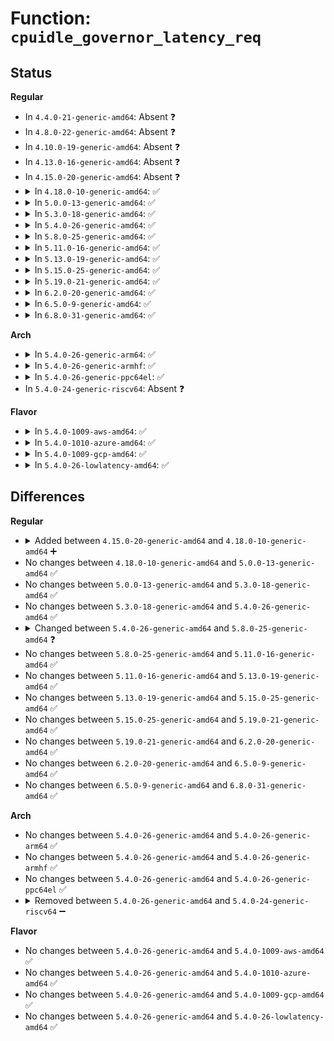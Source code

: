 # Function: <code>cpuidle_governor_latency_req</code>

## Status
<b>Regular</b>
<ul>
<li>
In <code>4.4.0-21-generic-amd64</code>: Absent ❓
</li>
<li>
In <code>4.8.0-22-generic-amd64</code>: Absent ❓
</li>
<li>
In <code>4.10.0-19-generic-amd64</code>: Absent ❓
</li>
<li>
In <code>4.13.0-16-generic-amd64</code>: Absent ❓
</li>
<li>
In <code>4.15.0-20-generic-amd64</code>: Absent ❓
</li>
<li>
<details>
<summary>In <code>4.18.0-10-generic-amd64</code>: ✅</summary>

```c
int cpuidle_governor_latency_req(unsigned int cpu)
```

```json
{
  "name": "cpuidle_governor_latency_req",
  "collision_type": "Unique Global",
  "inline_type": "No",
  "funcs": [
    {
      "addr": 18446744071587421600,
      "name": "cpuidle_governor_latency_req",
      "external": true,
      "loc": "drivers/cpuidle/governor.c:103",
      "file": "drivers/cpuidle/governor.c",
      "inline": "seen, unknown",
      "caller_inline": [],
      "caller_func": [
        "drivers/cpuidle/governors/ladder.c:ladder_select_state",
        "drivers/cpuidle/governors/menu.c:menu_select"
      ]
    }
  ],
  "symbols": [
    {
      "addr": 18446744071587421600,
      "name": "cpuidle_governor_latency_req",
      "section": ".text",
      "bind": "STB_GLOBAL",
      "size": 73
    }
  ]
}
```
</details>
</li>
<li>
<details>
<summary>In <code>5.0.0-13-generic-amd64</code>: ✅</summary>

```c
int cpuidle_governor_latency_req(unsigned int cpu)
```

```json
{
  "name": "cpuidle_governor_latency_req",
  "collision_type": "Unique Global",
  "inline_type": "No",
  "funcs": [
    {
      "addr": 18446744071587602272,
      "name": "cpuidle_governor_latency_req",
      "external": true,
      "loc": "drivers/cpuidle/governor.c:109",
      "file": "drivers/cpuidle/governor.c",
      "inline": "seen, unknown",
      "caller_inline": [],
      "caller_func": [
        "drivers/cpuidle/governors/ladder.c:ladder_select_state",
        "drivers/cpuidle/governors/menu.c:menu_select"
      ]
    }
  ],
  "symbols": [
    {
      "addr": 18446744071587602272,
      "name": "cpuidle_governor_latency_req",
      "section": ".text",
      "bind": "STB_GLOBAL",
      "size": 73
    }
  ]
}
```
</details>
</li>
<li>
<details>
<summary>In <code>5.3.0-18-generic-amd64</code>: ✅</summary>

```c
int cpuidle_governor_latency_req(unsigned int cpu)
```

```json
{
  "name": "cpuidle_governor_latency_req",
  "collision_type": "Unique Global",
  "inline_type": "No",
  "funcs": [
    {
      "addr": 18446744071587879088,
      "name": "cpuidle_governor_latency_req",
      "external": true,
      "loc": "drivers/cpuidle/governor.c:109",
      "file": "drivers/cpuidle/governor.c",
      "inline": "seen, unknown",
      "caller_inline": [],
      "caller_func": [
        "drivers/cpuidle/governors/ladder.c:ladder_select_state",
        "drivers/cpuidle/governors/menu.c:menu_select",
        "drivers/cpuidle/governors/teo.c:teo_select"
      ]
    }
  ],
  "symbols": [
    {
      "addr": 18446744071587879088,
      "name": "cpuidle_governor_latency_req",
      "section": ".text",
      "bind": "STB_GLOBAL",
      "size": 79
    }
  ]
}
```
</details>
</li>
<li>
<details>
<summary>In <code>5.4.0-26-generic-amd64</code>: ✅</summary>

```c
int cpuidle_governor_latency_req(unsigned int cpu)
```

```json
{
  "name": "cpuidle_governor_latency_req",
  "collision_type": "Unique Global",
  "inline_type": "No",
  "funcs": [
    {
      "addr": 18446744071588085056,
      "name": "cpuidle_governor_latency_req",
      "external": true,
      "loc": "drivers/cpuidle/governor.c:110",
      "file": "drivers/cpuidle/governor.c",
      "inline": "seen, unknown",
      "caller_inline": [],
      "caller_func": [
        "drivers/cpuidle/governors/ladder.c:ladder_select_state",
        "drivers/cpuidle/governors/menu.c:menu_select",
        "drivers/cpuidle/governors/teo.c:teo_select"
      ]
    }
  ],
  "symbols": [
    {
      "addr": 18446744071588085056,
      "name": "cpuidle_governor_latency_req",
      "section": ".text",
      "bind": "STB_GLOBAL",
      "size": 79
    }
  ]
}
```
</details>
</li>
<li>
<details>
<summary>In <code>5.8.0-25-generic-amd64</code>: ✅</summary>

```c
s64 cpuidle_governor_latency_req(unsigned int cpu)
```

```json
{
  "name": "cpuidle_governor_latency_req",
  "collision_type": "Unique Global",
  "inline_type": "No",
  "funcs": [
    {
      "addr": 18446744071588946880,
      "name": "cpuidle_governor_latency_req",
      "external": true,
      "loc": "drivers/cpuidle/governor.c:110",
      "file": "drivers/cpuidle/governor.c",
      "inline": "seen, unknown",
      "caller_inline": [],
      "caller_func": [
        "drivers/cpuidle/governors/ladder.c:ladder_select_state",
        "drivers/cpuidle/governors/menu.c:menu_select",
        "drivers/cpuidle/governors/teo.c:teo_select"
      ]
    }
  ],
  "symbols": [
    {
      "addr": 18446744071588946880,
      "name": "cpuidle_governor_latency_req",
      "section": ".text",
      "bind": "STB_GLOBAL",
      "size": 75
    }
  ]
}
```
</details>
</li>
<li>
<details>
<summary>In <code>5.11.0-16-generic-amd64</code>: ✅</summary>

```c
s64 cpuidle_governor_latency_req(unsigned int cpu)
```

```json
{
  "name": "cpuidle_governor_latency_req",
  "collision_type": "Unique Global",
  "inline_type": "No",
  "funcs": [
    {
      "addr": 18446744071588959104,
      "name": "cpuidle_governor_latency_req",
      "external": true,
      "loc": "drivers/cpuidle/governor.c:110",
      "file": "drivers/cpuidle/governor.c",
      "inline": "seen, unknown",
      "caller_inline": [],
      "caller_func": [
        "drivers/cpuidle/governors/ladder.c:ladder_select_state",
        "drivers/cpuidle/governors/menu.c:menu_select",
        "drivers/cpuidle/governors/teo.c:teo_select"
      ]
    }
  ],
  "symbols": [
    {
      "addr": 18446744071588959104,
      "name": "cpuidle_governor_latency_req",
      "section": ".text",
      "bind": "STB_GLOBAL",
      "size": 75
    }
  ]
}
```
</details>
</li>
<li>
<details>
<summary>In <code>5.13.0-19-generic-amd64</code>: ✅</summary>

```c
s64 cpuidle_governor_latency_req(unsigned int cpu)
```

```json
{
  "name": "cpuidle_governor_latency_req",
  "collision_type": "Unique Global",
  "inline_type": "No",
  "funcs": [
    {
      "addr": 18446744071588847600,
      "name": "cpuidle_governor_latency_req",
      "external": true,
      "loc": "drivers/cpuidle/governor.c:110",
      "file": "drivers/cpuidle/governor.c",
      "inline": "seen, unknown",
      "caller_inline": [],
      "caller_func": [
        "drivers/cpuidle/governors/ladder.c:ladder_select_state",
        "drivers/cpuidle/governors/menu.c:menu_select",
        "drivers/cpuidle/governors/teo.c:teo_select"
      ]
    }
  ],
  "symbols": [
    {
      "addr": 18446744071588847600,
      "name": "cpuidle_governor_latency_req",
      "section": ".text",
      "bind": "STB_GLOBAL",
      "size": 75
    }
  ]
}
```
</details>
</li>
<li>
<details>
<summary>In <code>5.15.0-25-generic-amd64</code>: ✅</summary>

```c
s64 cpuidle_governor_latency_req(unsigned int cpu)
```

```json
{
  "name": "cpuidle_governor_latency_req",
  "collision_type": "Unique Global",
  "inline_type": "No",
  "funcs": [
    {
      "addr": 18446744071589546320,
      "name": "cpuidle_governor_latency_req",
      "external": true,
      "loc": "drivers/cpuidle/governor.c:110",
      "file": "drivers/cpuidle/governor.c",
      "inline": "seen, unknown",
      "caller_inline": [],
      "caller_func": [
        "drivers/cpuidle/governors/ladder.c:ladder_select_state",
        "drivers/cpuidle/governors/menu.c:menu_select",
        "drivers/cpuidle/governors/teo.c:teo_select"
      ]
    }
  ],
  "symbols": [
    {
      "addr": 18446744071589546320,
      "name": "cpuidle_governor_latency_req",
      "section": ".text",
      "bind": "STB_GLOBAL",
      "size": 75
    }
  ]
}
```
</details>
</li>
<li>
<details>
<summary>In <code>5.19.0-21-generic-amd64</code>: ✅</summary>

```c
s64 cpuidle_governor_latency_req(unsigned int cpu)
```

```json
{
  "name": "cpuidle_governor_latency_req",
  "collision_type": "Unique Global",
  "inline_type": "No",
  "funcs": [
    {
      "addr": 18446744071591039408,
      "name": "cpuidle_governor_latency_req",
      "external": true,
      "loc": "drivers/cpuidle/governor.c:110",
      "file": "drivers/cpuidle/governor.c",
      "inline": "seen, unknown",
      "caller_inline": [],
      "caller_func": [
        "drivers/cpuidle/governors/ladder.c:ladder_select_state",
        "drivers/cpuidle/governors/menu.c:menu_select",
        "drivers/cpuidle/governors/teo.c:teo_select",
        "drivers/cpuidle/governors/haltpoll.c:haltpoll_select"
      ]
    }
  ],
  "symbols": [
    {
      "addr": 18446744071591039408,
      "name": "cpuidle_governor_latency_req",
      "section": ".text",
      "bind": "STB_GLOBAL",
      "size": 81
    }
  ]
}
```
</details>
</li>
<li>
<details>
<summary>In <code>6.2.0-20-generic-amd64</code>: ✅</summary>

```c
s64 cpuidle_governor_latency_req(unsigned int cpu)
```

```json
{
  "name": "cpuidle_governor_latency_req",
  "collision_type": "Unique Global",
  "inline_type": "No",
  "funcs": [
    {
      "addr": 18446744071592750768,
      "name": "cpuidle_governor_latency_req",
      "external": true,
      "loc": "drivers/cpuidle/governor.c:109",
      "file": "drivers/cpuidle/governor.c",
      "inline": "seen, unknown",
      "caller_inline": [],
      "caller_func": [
        "drivers/cpuidle/governors/ladder.c:ladder_select_state",
        "drivers/cpuidle/governors/menu.c:menu_select",
        "drivers/cpuidle/governors/teo.c:teo_select",
        "drivers/cpuidle/governors/haltpoll.c:haltpoll_select"
      ]
    }
  ],
  "symbols": [
    {
      "addr": 18446744071592750768,
      "name": "cpuidle_governor_latency_req",
      "section": ".text",
      "bind": "STB_GLOBAL",
      "size": 81
    }
  ]
}
```
</details>
</li>
<li>
<details>
<summary>In <code>6.5.0-9-generic-amd64</code>: ✅</summary>

```c
s64 cpuidle_governor_latency_req(unsigned int cpu)
```

```json
{
  "name": "cpuidle_governor_latency_req",
  "collision_type": "Unique Global",
  "inline_type": "No",
  "funcs": [
    {
      "addr": 18446744071593185488,
      "name": "cpuidle_governor_latency_req",
      "external": true,
      "loc": "drivers/cpuidle/governor.c:109",
      "file": "drivers/cpuidle/governor.c",
      "inline": "seen, unknown",
      "caller_inline": [],
      "caller_func": [
        "drivers/cpuidle/governors/ladder.c:ladder_select_state",
        "drivers/cpuidle/governors/menu.c:menu_select",
        "drivers/cpuidle/governors/teo.c:teo_select",
        "drivers/cpuidle/governors/haltpoll.c:haltpoll_select"
      ]
    }
  ],
  "symbols": [
    {
      "addr": 18446744071593185488,
      "name": "cpuidle_governor_latency_req",
      "section": ".text",
      "bind": "STB_GLOBAL",
      "size": 81
    }
  ]
}
```
</details>
</li>
<li>
<details>
<summary>In <code>6.8.0-31-generic-amd64</code>: ✅</summary>

```c
s64 cpuidle_governor_latency_req(unsigned int cpu)
```

```json
{
  "name": "cpuidle_governor_latency_req",
  "collision_type": "Unique Global",
  "inline_type": "No",
  "funcs": [
    {
      "addr": 18446744071593939312,
      "name": "cpuidle_governor_latency_req",
      "external": true,
      "loc": "drivers/cpuidle/governor.c:109",
      "file": "drivers/cpuidle/governor.c",
      "inline": "seen, unknown",
      "caller_inline": [],
      "caller_func": [
        "drivers/cpuidle/governors/ladder.c:ladder_select_state",
        "drivers/cpuidle/governors/menu.c:menu_select",
        "drivers/cpuidle/governors/teo.c:teo_select",
        "drivers/cpuidle/governors/haltpoll.c:haltpoll_select"
      ]
    }
  ],
  "symbols": [
    {
      "addr": 18446744071593939312,
      "name": "cpuidle_governor_latency_req",
      "section": ".text",
      "bind": "STB_GLOBAL",
      "size": 81
    }
  ]
}
```
</details>
</li>
</ul>
<b>Arch</b>
<ul>
<li>
<details>
<summary>In <code>5.4.0-26-generic-arm64</code>: ✅</summary>

```c
int cpuidle_governor_latency_req(unsigned int cpu)
```

```json
{
  "name": "cpuidle_governor_latency_req",
  "collision_type": "Unique Global",
  "inline_type": "No",
  "funcs": [
    {
      "addr": 18446603336501329968,
      "name": "cpuidle_governor_latency_req",
      "external": true,
      "loc": "drivers/cpuidle/governor.c:110",
      "file": "drivers/cpuidle/governor.c",
      "inline": "seen, unknown",
      "caller_inline": [],
      "caller_func": [
        "drivers/cpuidle/governors/ladder.c:ladder_select_state",
        "drivers/cpuidle/governors/menu.c:menu_select",
        "drivers/cpuidle/governors/teo.c:teo_select"
      ]
    }
  ],
  "symbols": [
    {
      "addr": 18446603336501329968,
      "name": "cpuidle_governor_latency_req",
      "section": ".text",
      "bind": "STB_GLOBAL",
      "size": 88
    }
  ]
}
```
</details>
</li>
<li>
<details>
<summary>In <code>5.4.0-26-generic-armhf</code>: ✅</summary>

```c
int cpuidle_governor_latency_req(unsigned int cpu)
```

```json
{
  "name": "cpuidle_governor_latency_req",
  "collision_type": "Unique Global",
  "inline_type": "No",
  "funcs": [
    {
      "addr": 3233819844,
      "name": "cpuidle_governor_latency_req",
      "external": true,
      "loc": "drivers/cpuidle/governor.c:110",
      "file": "drivers/cpuidle/governor.c",
      "inline": "seen, unknown",
      "caller_inline": [],
      "caller_func": [
        "drivers/cpuidle/governors/ladder.c:ladder_select_state",
        "drivers/cpuidle/governors/menu.c:menu_select",
        "drivers/cpuidle/governors/teo.c:teo_select"
      ]
    }
  ],
  "symbols": [
    {
      "addr": 3233819844,
      "name": "cpuidle_governor_latency_req",
      "section": ".text",
      "bind": "STB_GLOBAL",
      "size": 84
    }
  ]
}
```
</details>
</li>
<li>
<details>
<summary>In <code>5.4.0-26-generic-ppc64el</code>: ✅</summary>

```c
int cpuidle_governor_latency_req(unsigned int cpu)
```

```json
{
  "name": "cpuidle_governor_latency_req",
  "collision_type": "Unique Global",
  "inline_type": "No",
  "funcs": [
    {
      "addr": 13835058055294874912,
      "name": "cpuidle_governor_latency_req",
      "external": true,
      "loc": "drivers/cpuidle/governor.c:110",
      "file": "drivers/cpuidle/governor.c",
      "inline": "seen, unknown",
      "caller_inline": [],
      "caller_func": [
        "drivers/cpuidle/governors/ladder.c:ladder_select_state",
        "drivers/cpuidle/governors/menu.c:menu_select",
        "drivers/cpuidle/governors/teo.c:teo_select"
      ]
    }
  ],
  "symbols": [
    {
      "addr": 13835058055294874912,
      "name": "cpuidle_governor_latency_req",
      "section": ".text",
      "bind": "STB_GLOBAL",
      "size": 172
    }
  ]
}
```
</details>
</li>
<li>
In <code>5.4.0-24-generic-riscv64</code>: Absent ❓
</li>
</ul>
<b>Flavor</b>
<ul>
<li>
<details>
<summary>In <code>5.4.0-1009-aws-amd64</code>: ✅</summary>

```c
int cpuidle_governor_latency_req(unsigned int cpu)
```

```json
{
  "name": "cpuidle_governor_latency_req",
  "collision_type": "Unique Global",
  "inline_type": "No",
  "funcs": [
    {
      "addr": 18446744071587706848,
      "name": "cpuidle_governor_latency_req",
      "external": true,
      "loc": "drivers/cpuidle/governor.c:110",
      "file": "drivers/cpuidle/governor.c",
      "inline": "seen, unknown",
      "caller_inline": [],
      "caller_func": [
        "drivers/cpuidle/governors/ladder.c:ladder_select_state",
        "drivers/cpuidle/governors/menu.c:menu_select",
        "drivers/cpuidle/governors/teo.c:teo_select"
      ]
    }
  ],
  "symbols": [
    {
      "addr": 18446744071587706848,
      "name": "cpuidle_governor_latency_req",
      "section": ".text",
      "bind": "STB_GLOBAL",
      "size": 79
    }
  ]
}
```
</details>
</li>
<li>
<details>
<summary>In <code>5.4.0-1010-azure-amd64</code>: ✅</summary>

```c
int cpuidle_governor_latency_req(unsigned int cpu)
```

```json
{
  "name": "cpuidle_governor_latency_req",
  "collision_type": "Unique Global",
  "inline_type": "No",
  "funcs": [
    {
      "addr": 18446744071587485136,
      "name": "cpuidle_governor_latency_req",
      "external": true,
      "loc": "drivers/cpuidle/governor.c:110",
      "file": "drivers/cpuidle/governor.c",
      "inline": "seen, unknown",
      "caller_inline": [],
      "caller_func": [
        "drivers/cpuidle/governors/ladder.c:ladder_select_state",
        "drivers/cpuidle/governors/menu.c:menu_select",
        "drivers/cpuidle/governors/teo.c:teo_select"
      ]
    }
  ],
  "symbols": [
    {
      "addr": 18446744071587485136,
      "name": "cpuidle_governor_latency_req",
      "section": ".text",
      "bind": "STB_GLOBAL",
      "size": 79
    }
  ]
}
```
</details>
</li>
<li>
<details>
<summary>In <code>5.4.0-1009-gcp-amd64</code>: ✅</summary>

```c
int cpuidle_governor_latency_req(unsigned int cpu)
```

```json
{
  "name": "cpuidle_governor_latency_req",
  "collision_type": "Unique Global",
  "inline_type": "No",
  "funcs": [
    {
      "addr": 18446744071588041200,
      "name": "cpuidle_governor_latency_req",
      "external": true,
      "loc": "drivers/cpuidle/governor.c:110",
      "file": "drivers/cpuidle/governor.c",
      "inline": "seen, unknown",
      "caller_inline": [],
      "caller_func": [
        "drivers/cpuidle/governors/ladder.c:ladder_select_state",
        "drivers/cpuidle/governors/menu.c:menu_select"
      ]
    }
  ],
  "symbols": [
    {
      "addr": 18446744071588041200,
      "name": "cpuidle_governor_latency_req",
      "section": ".text",
      "bind": "STB_GLOBAL",
      "size": 79
    }
  ]
}
```
</details>
</li>
<li>
<details>
<summary>In <code>5.4.0-26-lowlatency-amd64</code>: ✅</summary>

```c
int cpuidle_governor_latency_req(unsigned int cpu)
```

```json
{
  "name": "cpuidle_governor_latency_req",
  "collision_type": "Unique Global",
  "inline_type": "No",
  "funcs": [
    {
      "addr": 18446744071588157008,
      "name": "cpuidle_governor_latency_req",
      "external": true,
      "loc": "drivers/cpuidle/governor.c:110",
      "file": "drivers/cpuidle/governor.c",
      "inline": "seen, unknown",
      "caller_inline": [],
      "caller_func": [
        "drivers/cpuidle/governors/ladder.c:ladder_select_state",
        "drivers/cpuidle/governors/menu.c:menu_select",
        "drivers/cpuidle/governors/teo.c:teo_select"
      ]
    }
  ],
  "symbols": [
    {
      "addr": 18446744071588157008,
      "name": "cpuidle_governor_latency_req",
      "section": ".text",
      "bind": "STB_GLOBAL",
      "size": 79
    }
  ]
}
```
</details>
</li>
</ul>

## Differences
<b>Regular</b>
<ul>
<li>
<details>
<summary>Added between <code>4.15.0-20-generic-amd64</code> and <code>4.18.0-10-generic-amd64</code> ➕</summary>

```c
int cpuidle_governor_latency_req(unsigned int cpu)
```
</details>
</li>
<li>
No changes between <code>4.18.0-10-generic-amd64</code> and <code>5.0.0-13-generic-amd64</code> ✅
</li>
<li>
No changes between <code>5.0.0-13-generic-amd64</code> and <code>5.3.0-18-generic-amd64</code> ✅
</li>
<li>
No changes between <code>5.3.0-18-generic-amd64</code> and <code>5.4.0-26-generic-amd64</code> ✅
</li>
<li>
<details>
<summary>Changed between <code>5.4.0-26-generic-amd64</code> and <code>5.8.0-25-generic-amd64</code> ❓</summary>
<ul>
<li>
<b>Return type changed. </b>
<code>int</code> ➡️ <code>s64</code>
</li>
</ul>
</details>
</li>
<li>
No changes between <code>5.8.0-25-generic-amd64</code> and <code>5.11.0-16-generic-amd64</code> ✅
</li>
<li>
No changes between <code>5.11.0-16-generic-amd64</code> and <code>5.13.0-19-generic-amd64</code> ✅
</li>
<li>
No changes between <code>5.13.0-19-generic-amd64</code> and <code>5.15.0-25-generic-amd64</code> ✅
</li>
<li>
No changes between <code>5.15.0-25-generic-amd64</code> and <code>5.19.0-21-generic-amd64</code> ✅
</li>
<li>
No changes between <code>5.19.0-21-generic-amd64</code> and <code>6.2.0-20-generic-amd64</code> ✅
</li>
<li>
No changes between <code>6.2.0-20-generic-amd64</code> and <code>6.5.0-9-generic-amd64</code> ✅
</li>
<li>
No changes between <code>6.5.0-9-generic-amd64</code> and <code>6.8.0-31-generic-amd64</code> ✅
</li>
</ul>
<b>Arch</b>
<ul>
<li>
No changes between <code>5.4.0-26-generic-amd64</code> and <code>5.4.0-26-generic-arm64</code> ✅
</li>
<li>
No changes between <code>5.4.0-26-generic-amd64</code> and <code>5.4.0-26-generic-armhf</code> ✅
</li>
<li>
No changes between <code>5.4.0-26-generic-amd64</code> and <code>5.4.0-26-generic-ppc64el</code> ✅
</li>
<li>
<details>
<summary>Removed between <code>5.4.0-26-generic-amd64</code> and <code>5.4.0-24-generic-riscv64</code> ➖</summary>

```c
int cpuidle_governor_latency_req(unsigned int cpu)
```
</details>
</li>
</ul>
<b>Flavor</b>
<ul>
<li>
No changes between <code>5.4.0-26-generic-amd64</code> and <code>5.4.0-1009-aws-amd64</code> ✅
</li>
<li>
No changes between <code>5.4.0-26-generic-amd64</code> and <code>5.4.0-1010-azure-amd64</code> ✅
</li>
<li>
No changes between <code>5.4.0-26-generic-amd64</code> and <code>5.4.0-1009-gcp-amd64</code> ✅
</li>
<li>
No changes between <code>5.4.0-26-generic-amd64</code> and <code>5.4.0-26-lowlatency-amd64</code> ✅
</li>
</ul>
